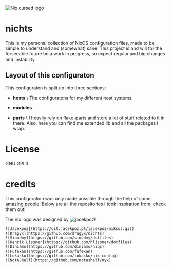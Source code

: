 ![Nix cursed logo](https://raw.githubusercontent.com/bloxx12/nichts/.github/logo.svg)

# nichts

This is my personal collection of NixOS configuration files, made to be simple
to understand and (somewhat) sane. This project is and will for the forseeable
future be a work in progress, so expect regular and big changes and instability.

## Layout of this configuraton

This configuraton is split up into three sections:

- **hosts** \\ The configuratons for my different host systems.

- **modules**

- **parts** \\ I heavily rely on flake-parts and store a lot of stuff related to
  it in there. Also, here you can find me extended lib and all the packages I
  wrap.

# License

GNU GPL3

# credits

This configuration was only made possible through the help of some amazing
people! Below are all the repositories I took inspiration from, check them out!

The nix logo was designed by ![jacekpoz](https://jacekpoz.pl)!

```
![Jacekpoz](https://git.jacekpoz.pl/jacekpoz/niksos.git) 
![Dragyx](https://github.com/dragyx/nichts) 
![Sioodmy](https://github.com/sioodmy/dotfiles)
![Henrik Lissner](https://github.com/hlissner/dotfiles)
![Diniamo](https://github.com/diniamo/niqs)
![Fufexan](https://github.com/fufexan)
![Lokasku](https://github.com/lokasku/nix-config)
![NotAShelf](https://github.com/notashelf/nyx)
```
